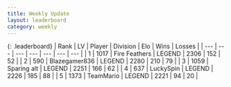 ```yaml
---
title: Weekly Update
layout: leaderboard
category: weekly
---
```


{: .leaderboard}
| Rank | LV | Player | Division | Elo | Wins | Losses |
| --- | --- | --- | --- | --- | --- | --- |
| <span data-change="2">1</span> | 1017 | <span title="ID: 357425">Fire Feathers</span> | LEGEND | <span data-change="95">2306</span> | <span data-change="47">152</span> | <span data-change="14">52</span> |
| <span data-change="-1">2</span> | 590 | <span title="ID: 454722">Blazegamer836</span> | LEGEND | <span data-change="4">2280</span> | <span data-change="75">210</span> | <span data-change="27">79</span> |
| <span data-change="-1">3</span> | 1059 | <span title="ID: 203132">Sparing alt</span> | LEGEND | <span data-change="13">2251</span> | <span data-change="42">166</span> | <span data-change="14">62</span> |
| <span data-change="2">4</span> | 637 | <span title="ID: 498412">LuckySpin</span> | LEGEND | <span data-change="58">2226</span> | <span data-change="50">185</span> | <span data-change="18">88</span> |
| <span data-change="0">5</span> | 1373 | <span title="ID: 164871">TeamMario</span> | LEGEND | <span data-change="40">2221</span> | <span data-change="30">94</span> | <span data-change="9">20</span> |